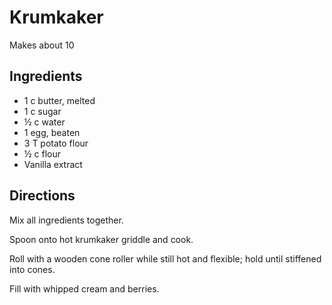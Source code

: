 # Krumkaker
Makes about 10

## Ingredients
* 1 c butter, melted
* 1 c sugar
* ½ c water
* 1 egg, beaten
* 3 T potato flour
* ½ c flour
* Vanilla extract

## Directions
Mix all ingredients together.

Spoon onto hot krumkaker griddle and cook.

Roll with a wooden cone roller while still hot and flexible; hold until stiffened into cones.

Fill with whipped cream and berries.
